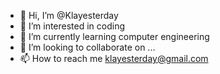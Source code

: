 - 👋 Hi, I’m @Klayesterday
- 👀 I’m interested in coding
- 🌱 I’m currently learning computer engineering
- 💞️ I’m looking to collaborate on ...
- 📫 How to reach me klayesterday@gmail.com

<!---
Klayesterday/Klayesterday is a ✨ special ✨ repository because its `README.md` (this file) appears on your GitHub profile.
You can click the Preview link to take a look at your changes.
--->
